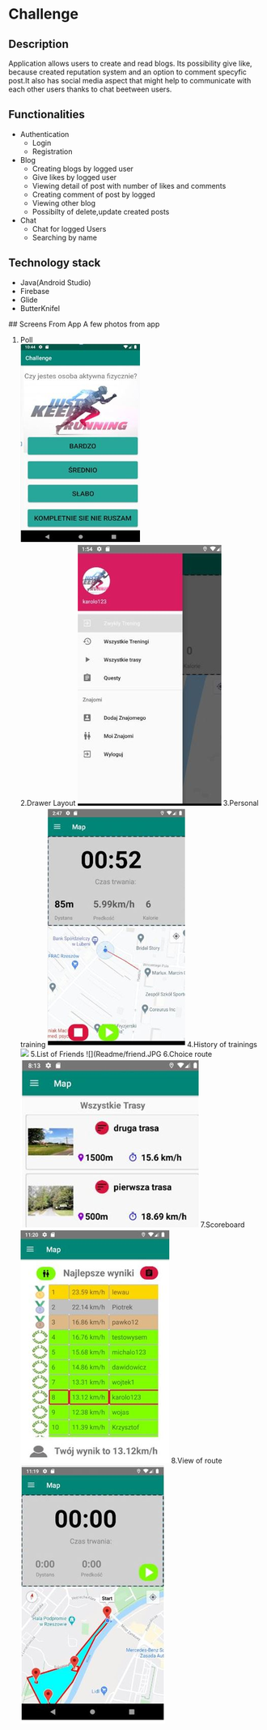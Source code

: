 # Challenge

## Description
Application allows users to create and read blogs. Its possibility give like, because created reputation system and an option to comment specyfic post.It also has social media aspect that might help to communicate with each other users thanks to chat beetween users.
## Functionalities

<ul>
<li>
Authentication
  <ul>
    <li>Login</li>
    <li>Registration</li>
  </ul>
</li>
<li>
Blog
  <ul>
    <li>Creating blogs by logged user</li>
    <li>Give likes by logged user</li>
    <li>Viewing detail of post with number of likes and comments </li>
    <li>Creating comment of post by logged </li>
    <li>Viewing other blog</li>
    <li>Possibilty of delete,update created posts</li>
  </ul> 
</li>
<li>  
Chat
  <ul>
    <li>Chat for logged Users</li>
    <li>Searching by name</li>
  </ul> 
</li>
</ul>
  
## Technology stack

<ul>
  <li>Java(Android Studio)</li>
  <li>Firebase</li>
  <li>Glide</li>
  <li>ButterKnifel</li>
  
</ul>  
## Screens From App
A few photos from app

1. Poll</br>
![](Readme/ank.JPG) </br>
2.Drawer Layout
![](Readme/ank2.JPG)
3.Personal training
![](Readme/trening.JPG)
4.History of trainings
![](Readme/histry.JPG)
5.List of Friends
![](Readme/friend.JPG
6.Choice route
![](Readme/choiceroad.JPG)
7.Scoreboard
![](Readme/tablescore.JPG)
8.View of route
![](Readme/show.JPG)
